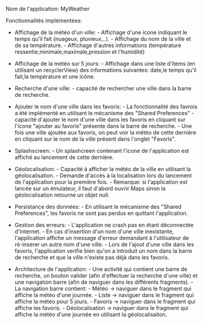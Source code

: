 Nom de l'application: MyWeather

Fonctionnalités implémentées:
  - Affichage de la météo d'un ville:
        - Affichage d'une icone indiquant le temps qu'il fait (nuageux, pluvieux,..).
        - Affichage du nom de la ville et de sa température.
        - Affichage d'autres informations (température ressentie,minimale,maximale,pression et l'humidité)
        
  - Affichage de la météo sur 5 jours:
        - Affichage dans une liste d'items (en utilisant un recyclerView) des informations suivantes: date,le temps qu'il fait,la température et une icône.
        
  - Recherche d'une ville:
        - capacité de rechercher une ville dans la barre de recherche.
        
  - Ajouter le nom d'une ville dans les favoris: 
        - La fonctionnalité des favrois a été implémenté en utilisant le mécanisme des "Shared Preferences"
        - capacité d'ajouter le nom d'une ville dans les favoris en cliquant sur l'icone "ajouter au favoris" présente dans la barre de recherche.
        - Une fois une ville ajoutée aux favoris, on peut voir la météo de cette dernière en cliquant sur le nom de la ville présent dans l'onglet "Favoris".
        
  - Splashscreen:
        - Un splashcreen contenant l'icone de l'application est affiché au lancement de cette dernière.
  
  - Géolocalisation:
        - Capacité à afficher la météo de la ville en utilisant la géolocalisation.
        - Demande d'accès à la localisation lors du lancement de l'application pour la première fois.
        - Remarque: si l'application est lancée sur un émulateur, il faut d'abord ouvrir Maps sinon la géolocalisation retourne un objet null.
        
  - Persistance des données:
        - En utilisant le mécanisme des "Shared Preferences", les favoris ne sont pas perdus en quittant l'application.
    
  - Gestion des erreurs:
        - L'application ne crash pas en étant déconnectée d'Internet.
        - En cas d'insertion d'un nom d'une ville inexistante, l'application affiche un message d'erreur demandant à l'utilisateur de ré-inserer un autre nom d'une ville.
        - Lors de l'ajout d'une ville dans les favoris, l'application verifie bien qu'on a introduit un nom dans la barre de recherche et que la ville n'existe pas déjà dans les favoris.
  
  - Architecture de l'application:
        - Une activité qui contient une barre de recherche, un bouton valider (afin d'effectuer la recherche d'une ville) et une navigation barre (afin de naviguer dans les différents fragments).
        - La navigation barre contient:
                - Météo -> naviguer dans le fragment qui affiche la météo d'une journée.
                - Liste -> naviguer dans le fragment qui affiche la météo pour 5 jours.
                - Favoris -> naviguer dans le fragment qui affiche les favoris.
                - Géolocalisation -> naviguer dans le fragment qui affiche la météo d'une journée en utilisant la géolocalisaiton.

